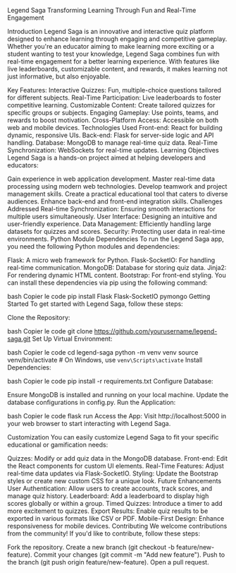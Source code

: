 Legend Saga
Transforming Learning Through Fun and Real-Time Engagement


Introduction
Legend Saga is an innovative and interactive quiz platform designed to enhance learning through engaging and competitive gameplay. Whether you're an educator aiming to make learning more exciting or a student wanting to test your knowledge, Legend Saga combines fun with real-time engagement for a better learning experience. With features like live leaderboards, customizable content, and rewards, it makes learning not just informative, but also enjoyable.

Key Features:
Interactive Quizzes: Fun, multiple-choice questions tailored for different subjects.
Real-Time Participation: Live leaderboards to foster competitive learning.
Customizable Content: Create tailored quizzes for specific groups or subjects.
Engaging Gameplay: Use points, teams, and rewards to boost motivation.
Cross-Platform Access: Accessible on both web and mobile devices.
Technologies Used
Front-end: React for building dynamic, responsive UIs.
Back-end: Flask for server-side logic and API handling.
Database: MongoDB to manage real-time quiz data.
Real-Time Synchronization: WebSockets for real-time updates.
Learning Objectives
Legend Saga is a hands-on project aimed at helping developers and educators:

Gain experience in web application development.
Master real-time data processing using modern web technologies.
Develop teamwork and project management skills.
Create a practical educational tool that caters to diverse audiences.
Enhance back-end and front-end integration skills.
Challenges Addressed
Real-time Synchronization: Ensuring smooth interactions for multiple users simultaneously.
User Interface: Designing an intuitive and user-friendly experience.
Data Management: Efficiently handling large datasets for quizzes and scores.
Security: Protecting user data in real-time environments.
Python Module Dependencies
To run the Legend Saga app, you need the following Python modules and dependencies:

Flask: A micro web framework for Python.
Flask-SocketIO: For handling real-time communication.
MongoDB: Database for storing quiz data.
Jinja2: For rendering dynamic HTML content.
Bootstrap: For front-end styling.
You can install these dependencies via pip using the following command:

bash
Copier le code
pip install Flask Flask-SocketIO pymongo
Getting Started
To get started with Legend Saga, follow these steps:

Clone the Repository:

bash
Copier le code
git clone https://github.com/yourusername/legend-saga.git
Set Up Virtual Environment:

bash
Copier le code
cd legend-saga
python -m venv venv
source venv/bin/activate  # On Windows, use `venv\Scripts\activate`
Install Dependencies:

bash
Copier le code
pip install -r requirements.txt
Configure Database:

Ensure MongoDB is installed and running on your local machine.
Update the database configurations in config.py.
Run the Application:

bash
Copier le code
flask run
Access the App: Visit http://localhost:5000 in your web browser to start interacting with Legend Saga.

Customization
You can easily customize Legend Saga to fit your specific educational or gamification needs:

Quizzes: Modify or add quiz data in the MongoDB database.
Front-end: Edit the React components for custom UI elements.
Real-Time Features: Adjust real-time data updates via Flask-SocketIO.
Styling: Update the Bootstrap styles or create new custom CSS for a unique look.
Future Enhancements
User Authentication: Allow users to create accounts, track scores, and manage quiz history.
Leaderboard: Add a leaderboard to display high scores globally or within a group.
Timed Quizzes: Introduce a timer to add more excitement to quizzes.
Export Results: Enable quiz results to be exported in various formats like CSV or PDF.
Mobile-First Design: Enhance responsiveness for mobile devices.
Contributing
We welcome contributions from the community! If you'd like to contribute, follow these steps:

Fork the repository.
Create a new branch (git checkout -b feature/new-feature).
Commit your changes (git commit -m "Add new feature").
Push to the branch (git push origin feature/new-feature).
Open a pull request.


